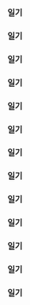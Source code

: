 ###  일기
###  일기
###  일기
###  일기
###  일기
###  일기
###  일기
###  일기
###  일기
###  일기
###  일기
###  일기
###  일기
